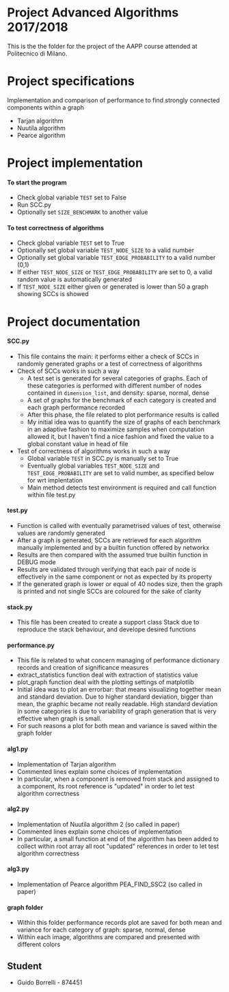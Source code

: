 # Project Advanced Algorithms 2017/2018

This is the the folder for the project of the AAPP course attended at Politecnico di Milano.

# Project specifications
Implementation and comparison of performance to find strongly connected components within a graph
* Tarjan algorithm
* Nuutila algorithm
* Pearce algorithm

# Project implementation
#### To start the program
* Check global variable `TEST` set to False
* Run SCC.py
* Optionally set `SIZE_BENCHMARK` to another value
#### To test correctness of algorithms
* Check global variable `TEST` set to True
* Optionally set global variable `TEST_NODE_SIZE` to a valid number 
* Optionally set global variable `TEST_EDGE_PROBABILITY` to a valid number (0,1) 
* If either `TEST_NODE_SIZE` or `TEST_EDGE_PROBABILITY` are set to 0, a valid random value is automatically generated
* If `TEST_NODE_SIZE` either given or generated is lower than 50 a graph showing SCCs is showed
# Project documentation
#### SCC.py
* This file contains the main: it performs either a check of SCCs in randomly generated graphs or a test of correctness of algorithms
* Check of SCCs works in such a way
	* A test set is generated for several categories of graphs. Each of these categories is performed with different number of nodes contained in `dimension_list`, and density: sparse, normal, dense
 	* A set of graphs for the benchmark of each category is created and each graph performance recorded
 	* After this phase, the file related to plot performance results is called
 	* My initial idea was to quantify the size of graphs of each benchmark in an adaptive fashion to maximize samples when computation allowed it, but I haven't find a nice fashion and fixed the value to a global constant value in head of file
* Test of correctness of algorithms works in such a way
	* Global variable `TEST` in SCC.py is manually set to True
	* Eventually global variables `TEST_NODE_SIZE` and `TEST_EDGE_PROBABILITY` are set to valid number, as specified below for wrt implentation
	* Main method detects test environment is required and call function within file test.py
#### test.py
* Function is called with eventually parametrised values of test, otherwise values are randomly generated
* After a graph is generated, SCCs are retrieved for each algorithm manually implemented and by a builtin function offered by networkx
* Results are then compared with the assumed true builtin function in DEBUG mode
* Results are validated through verifying that each pair of node is effectively in the same component or not as expected by its property
* If the generated graph is lower or equal of 40 nodes size, then the graph is printed and not single SCCs are coloured for the sake of clarity
#### stack.py
* This file has been created to create a support class Stack due to reproduce the stack behaviour, and develope desired functions
#### performance.py
* This file is related to what concern managing of performance dictionary records and creation of significance measures
* extract_statistics function deal with extraction of statistics value
* plot_graph function deal with the plotting settings of matplotlib
* Initial idea was to plot an errorbar: that means visualizing together mean and standard deviation. Due to higher standard deviation, bigger than mean, the graphic became not really readable. High standard deviation in some categories is due to variability of graph generation that is very effective when graph is small.
* For such reasons a plot for both mean and variance is saved within the graph folder
#### alg1.py
* Implementation of Tarjan algorithm
* Commented lines explain some choices of implementation
* In particular, when a component is removed from stack and assigned to a component, its root reference is "updated" in order to let test algorithm correctness
#### alg2.py
* Implementation of Nuutila algorithm 2 (so called in paper)
* Commented lines explain some choices of implementation
* In particular, a small function at end of the algorithm has been added to collect within root array all root "updated" references in order to let test algorithm correctness
#### alg3.py
* Implementation of Pearce algorithm PEA_FIND_SSC2 (so called in paper)
#### graph folder
* Within this folder performance records plot are saved for both mean and variance for each category of graph: sparse, normal, dense
* Within each image, algorithms are compared and presented with different colors

## Student
* Guido Borrelli - 874451
